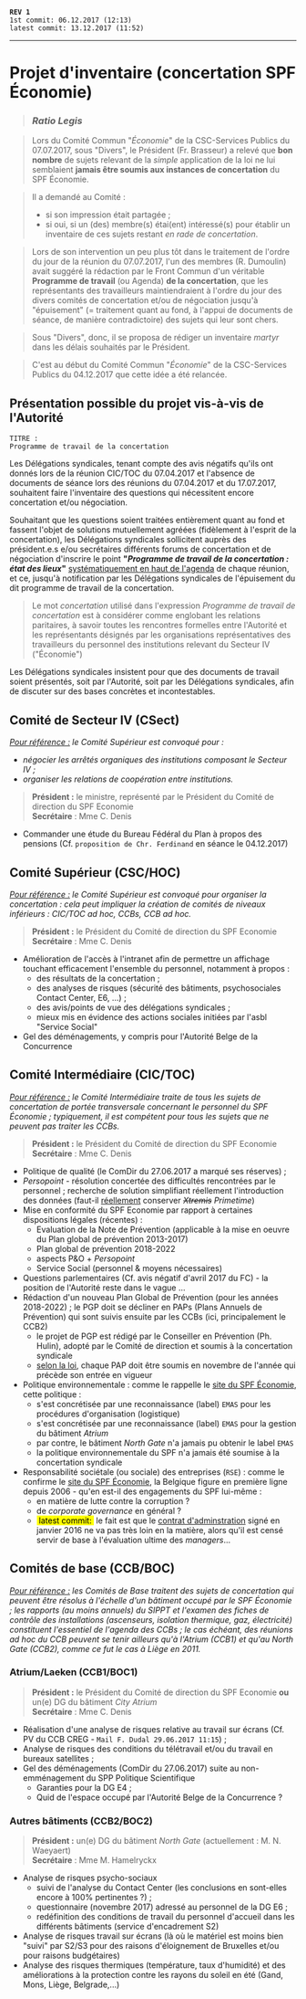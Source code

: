 **`REV 1`**  
`1st commit: 06.12.2017 (12:13)`  
`latest commit: 13.12.2017 (11:52)`  

----


# Projet d'inventaire (concertation SPF &Eacute;conomie)

> ### *Ratio Legis*

> Lors du Comité Commun "*&Eacute;conomie*" de la CSC-Services Publics du 07.07.2017, sous "Divers", le Président (Fr. Brasseur) a relevé que **bon nombre** de sujets relevant de la *simple* application de la loi ne lui semblaient **jamais être soumis aux instances de concertation** du SPF &Eacute;conomie.

> Il a demandé au Comité :  
> * si son impression était partagée ;  
> * si oui, si un (des) membre(s) étai(ent) intéressé(s) pour établir un inventaire de ces sujets restant *en rade de concertation*.

> Lors de son intervention un peu plus tôt dans le traitement de l'ordre du jour de la réunion du 07.07.2017, l'un des membres (R. Dumoulin) avait suggéré la rédaction par le Front Commun d'un véritable **Programme de travail** (ou Agenda) **de la concertation**, que les représentants des travailleurs maintiendraient à l'ordre du jour des divers comités de concertation et/ou de négociation jusqu'à "épuisement" (= traitement quant au fond, à l'appui de documents de séance, de manière contradictoire) des sujets qui leur sont chers.  

> Sous "Divers", donc, il se proposa de rédiger un inventaire *martyr* dans les délais souhaités par le Président.

> C'est au début du Comité Commun "*&Eacute;conomie*" de la CSC-Services Publics du 04.12.2017 que cette idée a été relancée. 

## Présentation possible du projet vis-à-vis de l'Autorité

    TITRE : 
    Programme de travail de la concertation

Les Délégations syndicales, tenant compte des avis négatifs qu'ils ont donnés lors de la réunion CIC/TOC du 07.04.2017 et l'absence de documents de séance lors des réunions du 07.04.2017 et du 17.07.2017, souhaitent faire l'inventaire des questions qui nécessitent encore concertation et/ou négociation.

Souhaitant que les questions soient traitées entièrement quant au fond et fassent l'objet de solutions mutuellement agréées (fidèlement à l'esprit de la concertation), les Délégations syndicales sollicitent auprès des président.e.s e/ou secrétaires différents forums de concertation et de négociation d'inscrire le point **"*Programme de travail de la concertation : état des lieux*"** <u>systématiquement en haut de l'agenda</u> de chaque réunion, et ce, jusqu'à notification par les Délégations syndicales de l'épuisement du dit programme de travail de la concertation.

> Le mot *concertation* utilisé dans l'expression *Programme de travail de concertation* est à considérer comme englobant les relations paritaires, à savoir toutes les rencontres formelles entre l'Autorité et les représentants désignés par les organisations représentatives des travailleurs du personnel des institutions relevant du Secteur IV ("&Eacute;conomie")

Les Délégations syndicales insistent pour que des documents de travail soient présentés, soit par l'Autorité, soit par les Délégations syndicales, afin de discuter sur des bases concrètes et incontestables.

## Comité de Secteur IV (CSect)

*<u>Pour référence :</u> le Comité Supérieur est convoqué pour :*  
* *négocier les arrêtés organiques des institutions composant le Secteur IV ;*
* *organiser les relations de coopération entre institutions.*

> **Président :** le ministre, représenté par le Président du Comité de direction du SPF Economie  
> **Secrétaire** : Mme C. Denis

* Commander une étude du Bureau Fédéral du Plan à propos des pensions (Cf. `proposition de Chr. Ferdinand` en séance le 04.12.2017)

## Comité Supérieur (CSC/HOC)

*<u>Pour référence :</u> le Comité Supérieur est convoqué pour organiser la concertation : cela peut impliquer la création de comités de niveaux inférieurs : CIC/TOC ad hoc, CCBs, CCB ad hoc.*

> **Président :** le Président du Comité de direction du SPF Economie  
> **Secrétaire** : Mme C. Denis

* Amélioration de l'accès à l'intranet afin de permettre un affichage touchant efficacement l'ensemble du personnel, notamment à propos :
    * des résultats de la concertation ;
    * des analyses de risques (sécurité des bâtiments, psychosociales Contact Center, E6, ...) ;
    * des avis/points de vue des délégations syndicales ;
    * mieux mis en évidence des actions sociales initiées par l'asbl "Service Social"
* Gel des déménagements, y compris pour  l'Autorité Belge de la Concurrence

## Comité Intermédiaire (CIC/TOC)

*<u>Pour référence :</u> le Comité Intermédiaire traite de tous les sujets de concertation de portée transversale concernant le personnel du SPF &Eacute;conomie ; typiquement, il est compétent pour tous les sujets que ne peuvent pas traiter les CCBs.*

> **Président :** le Président du Comité de direction du SPF Economie  
> **Secrétaire** : Mme C. Denis

* Politique de qualité (le ComDir du 27.06.2017 a marqué ses réserves) ;
* *Persopoint* - résolution concertée des difficultés rencontrées par le personnel ; recherche de solution simplifiant réellement l'introduction des données (faut-il <u>réellement</u> conserver <i><strike>Xtremis</strike></i> *Primetime*) 
* Mise en conformité du SPF Economie par rapport à certaines dispositions légales (récentes) :
	* Evaluation de la Note de Prévention (applicable à la mise en oeuvre du Plan global de prévention 2013-2017)
	* Plan global de prévention 2018-2022
    * aspects P&O + *Persopoint*
    * Service Social (personnel & moyens nécessaires)
* Questions parlementaires (Cf. avis négatif d'avril 2017 du FC) - la position de l'Autorité reste dans le vague ...
* Rédaction d'un nouveau Plan Global de Prévention (pour les années 2018-2022) ; le PGP doit se décliner en PAPs (Plans Annuels de Prévention) qui sont suivis ensuite par les CCBs (ici, principalement le CCB2)
    * le projet de PGP est rédigé par le Conseiller en Prévention (Ph. Hulin), adopté par le Comité de direction et soumis à la concertation syndicale
    * [selon la loi](http://www.emploi.belgique.be/politique_du_bien-etre.aspx#AutoAncher3), chaque PAP doit être soumis en novembre de l'année qui précède son entrée en vigueur
* Politique environnementale : comme le rappelle le [site du SPF &Eacute;conomie](http://economie.fgov.be/fr/spf/Emas/), cette politique :
    * s'est concrétisée par une reconnaissance (label) `EMAS` pour les procédures d'organisation (logistique)
    * s'est concrétisée par une reconnaissance (label) `EMAS` pour la gestion du bâtiment *Atrium*  
    * par contre, le bâtiment *North Gate* n'a jamais pu obtenir le label `EMAS`
    * la politique environnementale du SPF n'a jamais été soumise à la concertation syndicale
* Responsabilité sociétale (ou sociale) des entreprises (`RSE`) : comme le confirme le [site du SPF &Eacute;conomie](http://economie.fgov.be/fr/entreprises/vie_entreprise/responsabilite_societale_des_entreprises/), la Belgique figure en première ligne depuis 2006 - qu'en est-il des engagements du SPF lui-même :
    * en matière de lutte contre la corruption ?
    * de *corporate governance* en général ?
    * <mark>&nbsp;latest commit:&nbsp;</mark> le fait est que le [contrat d'adminstration](http://economie.fgov.be/fr/modules/publications/general/le_contrat_d_administration.jsp) signé en janvier 2016 ne va pas très loin en la matière, alors qu'il est censé servir de base à l'évaluation ultime des *managers*...

## Comités de base (CCB/BOC)

*<u>Pour référence :</u> les Comités de Base traitent des sujets de concertation qui peuvent être résolus à l'échelle d'un bâtiment occupé par le SPF &Eacute;conomie ; les rapports (au moins annuels) du SIPPT et l'examen des fiches de contrôle des installations (ascenseurs, isolation thermique, gaz, électricité) constituent l'essentiel de l'agenda des CCBs ; le cas échéant, des réunions ad hoc du CCB peuvent se tenir ailleurs qu'à l'Atrium (CCB1) et qu'au North Gate (CCB2), comme ce fut le cas à Liège en 2011.*

### Atrium/Laeken (CCB1/BOC1)

> **Président :** le Président du Comité de direction du SPF Economie **ou** un(e) DG du bâtiment *City Atrium*   
> **Secrétaire** : Mme C. Denis

* Réalisation d'une analyse de risques relative au travail sur écrans (Cf. PV du CCB CREG - `Mail F. Dudal 29.06.2017 11:15`) ;
* Analyse de risques des conditions du télétravail et/ou du travail en bureaux satellites ;
* Gel des déménagements (ComDir du 27.06.2017) suite au non-emménagement du SPP Politique Scientifique
    * Garanties pour la DG E4 ;
    * Quid de l'espace occupé par l'Autorité Belge de la Concurrence ?

### Autres bâtiments (CCB2/BOC2)

> **Président :** un(e) DG du bâtiment *North Gate* (actuellement : M. N. Waeyaert)   
> **Secrétaire** : Mme M. Hamelryckx

* Analyse de risques psycho-sociaux
    * suivi de l'analyse du Contact Center (les conclusions en sont-elles encore à 100% pertinentes ?) ;
    * questionnaire (novembre 2017) adressé au personnel de la DG E6 ;
    * redéfinition des conditions de travail du personnel d'accueil dans les différents bâtiments (service d'encadrement S2)
* Analyse de risques travail sur écrans (là où le matériel est moins bien "suivi" par S2/S3 pour des raisons d'éloignement de Bruxelles et/ou pour raisons budgétaires)
* Analyse des risques thermiques (température, taux d'humidité) et des améliorations à la protection contre les rayons du soleil en été (Gand, Mons, Liège, Belgrade,...)

